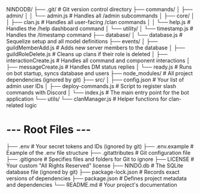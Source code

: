 ﻿NINDODB/
├── .git/                     # Git version control directory
├── commands/
│   ├── admin/
│   │   └── admin.js          # Handles all /admin subcommands
│   ├── core/
│   │   ├── clan.js           # Handles all user-facing /clan commands
│   │   └── help.js           # Handles the /help dashboard command
│   └── utility/
│       └── timestamp.js      # Handles the /timestamp command
├── database/
│   └── database.js           # Sequelize setup and all model definitions
├── events/
│   ├── guildMemberAdd.js     # Adds new server members to the database
│   ├── guildRoleDelete.js    # Cleans up clans if their role is deleted
│   ├── interactionCreate.js  # Handles all command and component interactions
│   ├── messageCreate.js      # Handles DM status replies
│   └── ready.js              # Runs on bot startup, syncs database and users
├── node_modules/             # All project dependencies (ignored by git)
├── src/
│   ├── config.json           # Your list of admin user IDs
│   ├── deploy-commands.js    # Script to register slash commands with Discord
│   └── index.js              # The main entry point for the bot application
└── utils/
    └── clanManager.js        # Helper functions for clan-related logic

# --- Root Files ---
├── .env                      # Your secret tokens and IDs (ignored by git)
├── .env.example              # Example of the .env file structure
├── .gitattributes            # Git configuration file
├── .gitignore                # Specifies files and folders for Git to ignore
├── LICENSE                   # Your custom "All Rights Reserved" license
├── NINDO.db                  # The SQLite database file (ignored by git)
├── package-lock.json         # Records exact versions of dependencies
├── package.json              # Defines project metadata and dependencies
└── README.md                 # Your project's documentation
